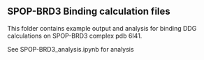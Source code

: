 ## SPOP-BRD3 Binding calculation files

This folder contains example output and analysis for binding DDG calculations on SPOP-BRD3 complex pdb 6I41.

See SPOP-BRD3_analysis.ipynb for analysis
